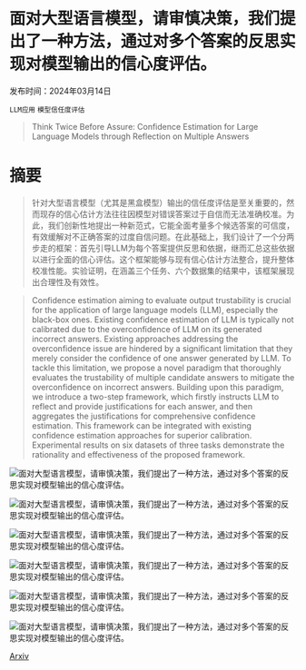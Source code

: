 # 面对大型语言模型，请审慎决策，我们提出了一种方法，通过对多个答案的反思实现对模型输出的信心度评估。

发布时间：2024年03月14日

`LLM应用` `模型信任度评估`

> Think Twice Before Assure: Confidence Estimation for Large Language Models through Reflection on Multiple Answers

# 摘要

> 针对大型语言模型（尤其是黑盒模型）输出的信任度评估是至关重要的，然而现存的信心估计方法往往因模型对错误答案过于自信而无法准确校准。为此，我们创新性地提出一种新范式，它能全面考量多个候选答案的可信度，有效缓解对不正确答案的过度自信问题。在此基础上，我们设计了一个分两步走的框架：首先引导LLM为每个答案提供反思和依据，继而汇总这些依据以进行全面的信心评估。这个框架能够与现有信心估计方法整合，提升整体校准性能。实验证明，在涵盖三个任务、六个数据集的结果中，该框架展现出合理性及有效性。

> Confidence estimation aiming to evaluate output trustability is crucial for the application of large language models (LLM), especially the black-box ones. Existing confidence estimation of LLM is typically not calibrated due to the overconfidence of LLM on its generated incorrect answers. Existing approaches addressing the overconfidence issue are hindered by a significant limitation that they merely consider the confidence of one answer generated by LLM. To tackle this limitation, we propose a novel paradigm that thoroughly evaluates the trustability of multiple candidate answers to mitigate the overconfidence on incorrect answers. Building upon this paradigm, we introduce a two-step framework, which firstly instructs LLM to reflect and provide justifications for each answer, and then aggregates the justifications for comprehensive confidence estimation. This framework can be integrated with existing confidence estimation approaches for superior calibration. Experimental results on six datasets of three tasks demonstrate the rationality and effectiveness of the proposed framework.

![面对大型语言模型，请审慎决策，我们提出了一种方法，通过对多个答案的反思实现对模型输出的信心度评估。](../../../paper_images/2403.09972/x1.png)

![面对大型语言模型，请审慎决策，我们提出了一种方法，通过对多个答案的反思实现对模型输出的信心度评估。](../../../paper_images/2403.09972/x2.png)

![面对大型语言模型，请审慎决策，我们提出了一种方法，通过对多个答案的反思实现对模型输出的信心度评估。](../../../paper_images/2403.09972/x3.png)

![面对大型语言模型，请审慎决策，我们提出了一种方法，通过对多个答案的反思实现对模型输出的信心度评估。](../../../paper_images/2403.09972/x4.png)

![面对大型语言模型，请审慎决策，我们提出了一种方法，通过对多个答案的反思实现对模型输出的信心度评估。](../../../paper_images/2403.09972/x5.png)

![面对大型语言模型，请审慎决策，我们提出了一种方法，通过对多个答案的反思实现对模型输出的信心度评估。](../../../paper_images/2403.09972/x6.png)

[Arxiv](https://arxiv.org/abs/2403.09972)